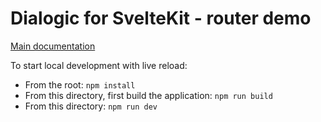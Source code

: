 # Dialogic for SvelteKit - router demo

[Main documentation](../../README.md)

To start local development with live reload:

* From the root: `npm install`
* From this directory, first build the application: `npm run build`
* From this directory: `npm run dev`
